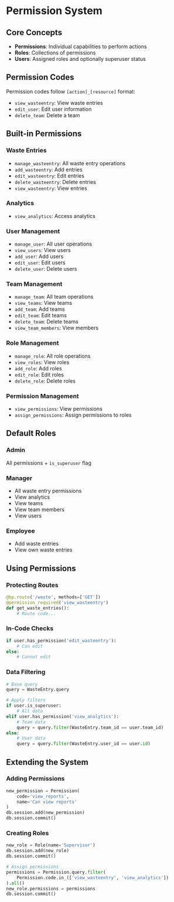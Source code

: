 # Permission System 

## Core Concepts

- **Permissions**: Individual capabilities to perform actions
- **Roles**: Collections of permissions
- **Users**: Assigned roles and optionally superuser status

## Permission Codes

Permission codes follow `[action]_[resource]` format:

- `view_wasteentry`: View waste entries
- `edit_user`: Edit user information
- `delete_team`: Delete a team

## Built-in Permissions

### Waste Entries
- `manage_wasteentry`: All waste entry operations
- `add_wasteentry`: Add entries
- `edit_wasteentry`: Edit entries
- `delete_wasteentry`: Delete entries
- `view_wasteentry`: View entries

### Analytics
- `view_analytics`: Access analytics

### User Management
- `manage_user`: All user operations
- `view_users`: View users
- `add_user`: Add users
- `edit_user`: Edit users
- `delete_user`: Delete users

### Team Management
- `manage_team`: All team operations
- `view_teams`: View teams
- `add_team`: Add teams
- `edit_team`: Edit teams
- `delete_team`: Delete teams
- `view_team_members`: View members

### Role Management
- `manage_role`: All role operations
- `view_roles`: View roles
- `add_role`: Add roles
- `edit_role`: Edit roles
- `delete_role`: Delete roles

### Permission Management
- `view_permissions`: View permissions
- `assign_permissions`: Assign permissions to roles

## Default Roles

### Admin
All permissions + `is_superuser` flag

### Manager
- All waste entry permissions
- View analytics
- View teams
- View team members
- View users

### Employee
- Add waste entries
- View own waste entries

## Using Permissions

### Protecting Routes

```python
@bp.route('/waste', methods=['GET'])
@permission_required('view_wasteentry')
def get_waste_entries():
    # Route code...
```

### In-Code Checks

```python
if user.has_permission('edit_wasteentry'):
    # Can edit
else:
    # Cannot edit
```

### Data Filtering

```python
# Base query
query = WasteEntry.query

# Apply filters
if user.is_superuser:
    # All data
elif user.has_permission('view_analytics'):
    # Team data
    query = query.filter(WasteEntry.team_id == user.team_id)
else:
    # User data
    query = query.filter(WasteEntry.user_id == user.id)
```

## Extending the System

### Adding Permissions

```python
new_permission = Permission(
    code='view_reports',
    name='Can view reports'
)
db.session.add(new_permission)
db.session.commit()
```

### Creating Roles

```python
new_role = Role(name='Supervisor')
db.session.add(new_role)
db.session.commit()

# Assign permissions
permissions = Permission.query.filter(
    Permission.code.in_(['view_wasteentry', 'view_analytics'])
).all()
new_role.permissions = permissions
db.session.commit()
```
